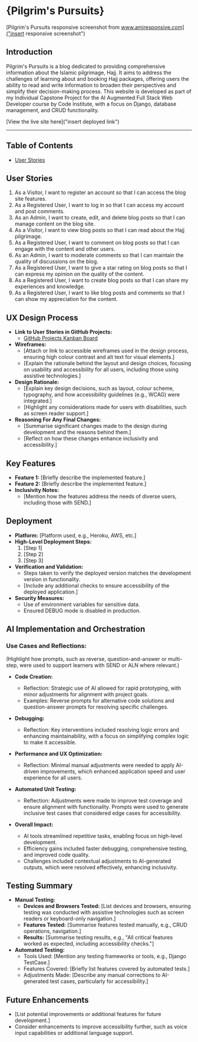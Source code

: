 # {Pilgrim's Pursuits}

[Pilgrim's Pursuits responsive screenshot from www.amiresponsive.com]("insert responsive screenshot")

## Introduction

Pilgrim's Pursuits is a blog dedicated to providing comprehensive information about the Islamic pilgrimage, Hajj. It aims to address the challenges of learning about and booking Hajj packages, offering users the ability to read and write information to broaden their perspectives and simplify their decision-making process. This website is developed as part of my Individual Capstone Project for the AI Augmented Full Stack Web Developer course by Code Institute, with a focus on Django, database management, and CRUD functionality.

[View the live site here]("insert deployed link")

<hr>

## Table of Contents

- [User Stories](#user-stories)

## User Stories

1. As a Visitor, I want to register an account so that I can access the blog site features.
2. As a Registered User, I want to log in so that I can access my account and post comments.
3. As an Admin, I want to create, edit, and delete blog posts so that I can manage content on the blog site.
4. As a Visitor, I want to view blog posts so that I can read about the Hajj pilgrimage.
5. As a Registered User, I want to comment on blog posts so that I can engage with the content and other users.
6. As an Admin, I want to moderate comments so that I can maintain the quality of discussions on the blog.
7. As a Registered User, I want to give a star rating on blog posts so that I can express my opinion on the quality of the content.
8. As a Registered User, I want to create blog posts so that I can share my experiences and knowledge.
9. As a Registered User, I want to like blog posts and comments so that I can show my appreciation for the content.

## UX Design Process

- **Link to User Stories in GitHub Projects:**
  - [GitHub Projects Kanban Board](https://github.com/users/Ashrafur93/projects/6)
- **Wireframes:**
  - [Attach or link to accessible wireframes used in the design process, ensuring high colour contrast and alt text for visual elements.]
  - [Explain the rationale behind the layout and design choices, focusing on usability and accessibility for all users, including those using assistive technologies.]
- **Design Rationale:**
  - [Explain key design decisions, such as layout, colour scheme, typography, and how accessibility guidelines (e.g., WCAG) were integrated.]
  - [Highlight any considerations made for users with disabilities, such as screen reader support.]
- **Reasoning For Any Final Changes:**
  - [Summarise significant changes made to the design during development and the reasons behind them.]
  - [Reflect on how these changes enhance inclusivity and accessibility.]

## Key Features

- **Feature 1:** [Briefly describe the implemented feature.]
- **Feature 2:** [Briefly describe the implemented feature.]
- **Inclusivity Notes:**
  - [Mention how the features address the needs of diverse users, including those with SEND.]

## Deployment

- **Platform:** [Platform used, e.g., Heroku, AWS, etc.]
- **High-Level Deployment Steps:**
  1. [Step 1]
  2. [Step 2]
  3. [Step 3]
- **Verification and Validation:**
  - Steps taken to verify the deployed version matches the development version in functionality.
  - [Include any additional checks to ensure accessibility of the deployed application.]
- **Security Measures:**
  - Use of environment variables for sensitive data.
  - Ensured DEBUG mode is disabled in production.

## AI Implementation and Orchestration

### Use Cases and Reflections:

(Highlight how prompts, such as reverse, question-and-answer or multi-step, were used to support learners with SEND or ALN where relevant.)

- **Code Creation:**
  - Reflection: Strategic use of AI allowed for rapid prototyping, with minor adjustments for alignment with project goals.
  - Examples: Reverse prompts for alternative code solutions and question-answer prompts for resolving specific challenges.
- **Debugging:**
  - Reflection: Key interventions included resolving logic errors and enhancing maintainability, with a focus on simplifying complex logic to make it accessible.
- **Performance and UX Optimization:**
  - Reflection: Minimal manual adjustments were needed to apply AI-driven improvements, which enhanced application speed and user experience for all users.
- **Automated Unit Testing:**

  - Reflection: Adjustments were made to improve test coverage and ensure alignment with functionality. Prompts were used to generate inclusive test cases that considered edge cases for accessibility.

- **Overall Impact:**
  - AI tools streamlined repetitive tasks, enabling focus on high-level development.
  - Efficiency gains included faster debugging, comprehensive testing, and improved code quality.
  - Challenges included contextual adjustments to AI-generated outputs, which were resolved effectively, enhancing inclusivity.

## Testing Summary

- **Manual Testing:**
  - **Devices and Browsers Tested:** [List devices and browsers, ensuring testing was conducted with assistive technologies such as screen readers or keyboard-only navigation.]
  - **Features Tested:** [Summarise features tested manually, e.g., CRUD operations, navigation.]
  - **Results:** [Summarise testing results, e.g., "All critical features worked as expected, including accessibility checks."]
- **Automated Testing:**
  - Tools Used: [Mention any testing frameworks or tools, e.g., Django TestCase.]
  - Features Covered: [Briefly list features covered by automated tests.]
  - Adjustments Made: [Describe any manual corrections to AI-generated test cases, particularly for accessibility.]

## Future Enhancements

- [List potential improvements or additional features for future development.]
- Consider enhancements to improve accessibility further, such as voice input capabilities or additional language support.
